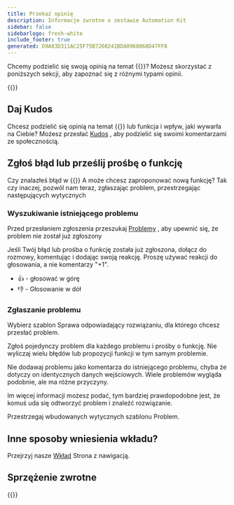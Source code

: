 ```yaml
---
title: Przekaż opinię
description: Informacje zwrotne o zestawie Automation Kit
sidebar: false
sidebarlogo: fresh-white
include_footer: true
generated: D9A83D311AC25F75B7260241BDA0968068D47FF8
---
```


Chcemy podzielić się swoją opinią na temat {{<product-name>}}? Możesz skorzystać z poniższych sekcji, aby zapoznać się z różnymi typami opinii.

{{<toc>}}

## Daj Kudos

Chcesz podzielić się opinią na temat {{<product-name>}} lub funkcja i wpływ, jaki wywarła na Ciebie? Możesz przesłać [Kudos](https://github.com/microsoft/powercat-automation-kit/issues/new?assignees=&labels=automation-kit%2Ckudos&template=4-automation-kit-kudos.yml&title=%5BAutomation+Kit+-+Kudos%5D+Your+summary) , aby podzielić się swoimi komentarzami ze społecznością.

## Zgłoś błąd lub prześlij prośbę o funkcję

Czy znalazłeś błąd w {{<product-name>}} A może chcesz zaproponować nową funkcję? Tak czy inaczej, pozwól nam teraz, zgłaszając problem, przestrzegając następujących wytycznych

### Wyszukiwanie istniejącego problemu

Przed przesłaniem zgłoszenia przeszukaj [Problemy](https://github.com/microsoft/automation-kit/issues) , aby upewnić się, że problem nie został już zgłoszony

Jeśli Twój błąd lub prośba o funkcję została już zgłoszona, dołącz do rozmowy, komentując i dodając swoją reakcję. Proszę używać reakcji do głosowania, a nie komentarzy "+1".

- 👍 - głosować w górę
- 👎 - Głosowanie w dół

### Zgłaszanie problemu

Wybierz szablon Sprawa odpowiadający rozwiązaniu, dla którego chcesz przesłać problem.

Zgłoś pojedynczy problem dla każdego problemu i prośby o funkcję. Nie wyliczaj wielu błędów lub propozycji funkcji w tym samym problemie.

Nie dodawaj problemu jako komentarza do istniejącego problemu, chyba że dotyczy on identycznych danych wejściowych. Wiele problemów wygląda podobnie, ale ma różne przyczyny.

Im więcej informacji możesz podać, tym bardziej prawdopodobne jest, że komuś uda się odtworzyć problem i znaleźć rozwiązanie.

Przestrzegaj wbudowanych wytycznych szablonu Problem.

## Inne sposoby wniesienia wkładu?

Przejrzyj nasze [Wkład](/pl/contribution) Strona z nawigacją.

## Sprzężenie zwrotne

{{<questions name="/content/pl/contribution/feedback.json" completed="Dziękujemy za przekazanie opinii" shownavigationbuttons="false" locale="pl">}}
